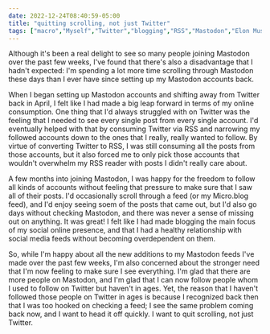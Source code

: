 ```yaml
---
date: 2022-12-24T08:40:59-05:00
title: "quitting scrolling, not just Twitter"
tags: ["macro","Myself","Twitter","blogging","RSS","Mastodon","Elon Musk","Micro.blog"]
---
```

Although it's been a real delight to see so many people joining Mastodon over the past few weeks, I've found that there's also a disadvantage that I hadn't expected: I'm spending a lot more time scrolling through Mastodon these days than I ever have since setting up my Mastodon accounts back.

When I began setting up Mastodon accounts and shifting away from Twitter back in April, I felt like I had made a big leap forward in terms of my online consumption. One thing that I'd always struggled with on Twitter was the feeling that I needed to see every single post from every single account. I'd eventually helped with that by consuming Twitter via RSS and narrowing my followed accounts down to the ones that I really, really wanted to follow. By virtue of converting Twitter to RSS, I was still consuming all the posts from those accounts, but it also forced me to only pick those accounts that wouldn't overwhelm my RSS reader with posts I didn't really care about.

A few months into joining Mastodon, I was happy for the freedom to follow all kinds of accounts without feeling that pressure to make sure that I saw all of their posts. I'd occasionally scroll through a feed (or my Micro.blog feed), and I'd enjoy seeing soem of the posts that came out, but I'd also go days without checking Mastodon, and there was never a sense of missing out on anything. It was great! I felt like I had made blogging the main focus of my social online presence, and that I had a healthy relationship with social media feeds without becoming overdependent on them. 

So, while I'm happy about all the new additions to my Mastodon feeds I've made over the past few weeks, I'm also concerned about the stronger need that I'm now feeling to make sure I see everything. I'm glad that there are more people on Mastodon, and I'm glad that I can now follow people whom I used to follow on Twitter but haven't in ages. Yet, the reason that I haven't followed those people on Twitter in ages is because I recognized back then that I was too hooked on checking a feed; I see the same problem coming back now, and I want to head it off quickly. I want to quit scrolling, not just Twitter.